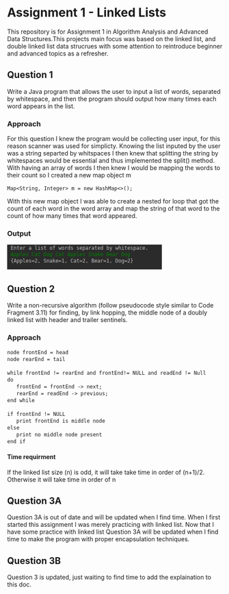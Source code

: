 # Assignment 1 - Linked Lists
This repository is for Assignment 1 in Algorithm Analysis and Advanced Data Structures.This projects main focus was based on the linked list, and double linked list data strucrues with some attention to reintroduce beginner and advanced topics as a refresher.

## Question 1

Write a Java program that allows the user to input a list of words, separated by whitespace, and then the program should output how many times each word appears in the list.

### Approach
For this question I knew the program would be collecting user input, for this reason scanner was used for simplicty. Knowing the list inputed by the user was a string separted by whitspaces I then knew that splitting the string by whitespaces would be essential and thus implemented the split() method. With having an array of words I then knew I would be mapping the words to their count so I created a new map object m
```
Map<String, Integer> m = new HashMap<>();
```
With this new map object I was able to create a nested for loop that got the count of each word in the word array and map the string of that word to the count of how many times that word appeared.
### Output
![](/Images/Output1.png)

## Question 2
Write a non-recursive algorithm (follow pseudocode style similar to Code Fragment 3.11) for finding, by link hopping, the middle node of a doubly linked list with header and trailer sentinels.

### Approach
```
node frontEnd = head
node rearEnd = tail

while frontEnd != rearEnd and frontEnd!= NULL and readEnd != Null
do
   frontEnd = frontEnd -> next;
   rearEnd = readEnd -> previous;
end while

if frontEnd != NULL
   print frontEnd is middle node
else
   print no middle node present
end if
```
#### Time requirment
If the linked list size (n) is odd, it will take take time in order of (n+1)/2. Otherwise it will take time in order of n

## Question 3A

Question 3A is out of date and will be updated when I find time. When I first started this assignment I was merely practicing with linked list. Now that I have some practice with linked list Question 3A will be updated when I find time to make the program with proper encapsulation techniques.

## Question 3B
Question 3 is updated, just waiting to find time to add the explaination to this doc.
   

